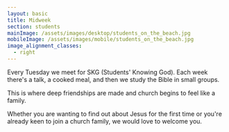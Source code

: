 ```yaml
---
layout: basic
title: Midweek
section: students
mainImage: /assets/images/desktop/students_on_the_beach.jpg
mobileImage: /assets/images/mobile/students_on_the_beach.jpg
image_alignment_classes:
  - right
---
```

Every Tuesday we meet for SKG (Students' Knowing God). Each week there's a talk, a cooked meal, and then we study the Bible in small groups.

This is where deep friendships are made and church begins to feel like a family.

Whether you are wanting to find out about Jesus for the first time or you're already keen to join a church family, we would love to welcome you.
